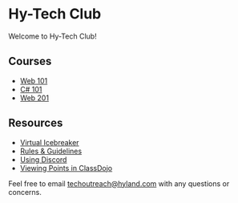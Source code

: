 # Hy-Tech Club
Welcome to Hy-Tech Club!

## Courses
- [Web 101](/web-101)
- [C# 101](/cs-101)
- [Web 201](/web-201)

## Resources
- [Virtual Icebreaker](/VirtualIcebreaker)
- [Rules & Guidelines](/RulesAndGuidelines)
- [Using Discord](/DiscordUse)
- [Viewing Points in ClassDojo](/ClassDojoPoints)

Feel free to email [techoutreach@hyland.com](mailto:techoutreach@hyland.com) with any questions or concerns.
